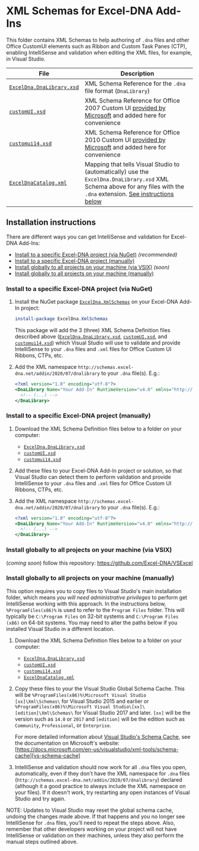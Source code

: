 # XML Schemas for Excel-DNA Add-Ins

This folder contains XML Schemas to help authoring of `.dna` files and other Office CustomUI elements such as Ribbon and Custom Task Panes (CTP), enabling IntelliSense and validation when editing the XML files, for example, in Visual Studio.

| File                                     | Description                                                                                                                                                                                          |
| ---------------------------------------- | ---------------------------------------------------------------------------------------------------------------------------------------------------------------------------------------------------- |
| [`ExcelDna.DnaLibrary.xsd`][dna-xsd]     | XML Schema Reference for the `.dna` file format (`DnaLibrary`)                                                                                                                                       |
| [`customUI.xsd`][cui-2007-xsd]           | XML Schema Reference for Office 2007 Custom UI [provided by Microsoft][office-2007-xsd] and added here for convenience                                                                               |
| [`customui14.xsd`][cui-2010-xsd]         | XML Schema Reference for Office 2010 Custom UI [provided by Microsoft][office-2010-xsd] and added here for convenience                                                                               |
| [`ExcelDnaCatalog.xml`][dna-catalog-xml] | Mapping that tells Visual Studio to (automatically) use the `ExcelDna.DnaLibrary.xsd` XML Schema above for any files with the `.dna` extension. [See instructions below](#installation-instructions) |

[dna-xsd]: ExcelDna.DnaLibrary.xsd "XML Schema Reference for the `.dna` file format"
[cui-2007-xsd]: customUI.xsd "XML Schema Reference for Office 2007 provided by Microsoft"
[cui-2010-xsd]: customui14.xml "XML Schema Reference for Office 2010 provided by Microsoft"
[dna-catalog-xml]: ExcelDnaCatalog.xml "Mapping that tells Visual Studio to use the `ExcelDna.DnaLibrary.xsd` XML Schema for any files with the `.dna` extension"
[office-2007-xsd]: https://www.microsoft.com/en-us/download/details.aspx?id=4463 "2007 Office System: XML Schema Reference"
[office-2010-xsd]: https://www.microsoft.com/en-us/download/details.aspx?id=1574 "Office 2010 Reference: Office Fluent User Interface XML Schema"

## Installation instructions

There are different ways you can get IntelliSense and validation for Excel-DNA Add-Ins:

* [Install to a specific Excel-DNA project (via NuGet)](#install-to-a-specific-excel-dna-project-via-nuget) _(recommended)_
* [Install to a specific Excel-DNA project (manually)](#install-to-a-specific-excel-dna-project-manually)
* [Install globally to all projects on your machine (via VSIX)](#install-globally-to-all-projects-on-your-machine-via-vsix) _(soon)_
* [Install globally to all projects on your machine (manually)](#install-globally-to-all-projects-on-your-machine-manually)

### Install to a specific Excel-DNA project (via NuGet)

1. Install the NuGet package [`ExcelDna.XmlSchemas`](https://www.nuget.org/packages/ExcelDna.XmlSchemas/) on your Excel-DNA Add-In project:

    ```powershell
    install-package ExcelDna.XmlSchemas
    ```

    This package will add the 3 (three) XML Schema Definition files described above ([`ExcelDna.DnaLibrary.xsd`][dna-xsd], [`customUI.xsd`][cui-2007-xsd], and [`customui14.xsd`][cui-2010-xsd]) which Visual Studio will use to validate and provide IntelliSense to your `.dna` files and `.xml` files for Office Custom UI Ribbons, CTPs, etc.

2. Add the XML namespace `http://schemas.excel-dna.net/addin/2020/07/dnalibrary` to your `.dna` file(s). E.g.:

    ```xml
    <?xml version="1.0" encoding="utf-8"?>
    <DnaLibrary Name="Your Add-In" RuntimeVersion="v4.0" xmlns="http://schemas.excel-dna.net/addin/2020/07/dnalibrary">
      <!-- (...) -->
    </DnaLibrary>
    ```

### Install to a specific Excel-DNA project (manually)

1. Download the XML Schema Definition files below to a folder on your computer:

    * [`ExcelDna.DnaLibrary.xsd`][dna-xsd]
    * [`customUI.xsd`][cui-2007-xsd]
    * [`customui14.xsd`][cui-2010-xsd]

2. Add these files to your Excel-DNA Add-In project or solution, so that Visual Studio can detect them to perform validation and provide IntelliSense to your `.dna` files and `.xml` files for Office Custom UI Ribbons, CTPs, etc.

3. Add the XML namespace `http://schemas.excel-dna.net/addin/2020/07/dnalibrary` to your `.dna` file(s). E.g.:

    ```xml
    <?xml version="1.0" encoding="utf-8"?>
    <DnaLibrary Name="Your Add-In" RuntimeVersion="v4.0" xmlns="http://schemas.excel-dna.net/addin/2020/07/dnalibrary">
      <!-- (...) -->
    </DnaLibrary>
    ```

### Install globally to all projects on your machine (via VSIX)

(_coming soon_) follow this repository: <https://github.com/Excel-DNA/VSExcel>

### Install globally to all projects on your machine (manually)

This option requires you to copy files to Visual Studio's main installation folder, which means _you will need administrative privileges_ to perform get IntelliSense working with this approach.
In the instructions below, `%ProgramFiles(x86)%` is used to refer to the `Program Files` folder. This will typically be `C:\Program Files` on 32-bit systems and `C:\Program Files (x86)` on 64-bit systems. You may need to alter the paths below if you installed Visual Studio in a different location.

1. Download the XML Schema Definition files below to a folder on your computer:

    * [`ExcelDna.DnaLibrary.xsd`][dna-xsd]
    * [`customUI.xsd`][cui-2007-xsd]
    * [`customui14.xsd`][cui-2010-xsd]
    * [`ExcelDnaCatalog.xml`][dna-catalog-xml]

2. Copy these files to your the Visual Studio Global Schema Cache. This will be `%ProgramFiles(x86)%\Microsoft Visual Studio [xx]\Xml\Schemas\` for Visual Studio 2015 and earlier or `%ProgramFiles(x86)%\Microsoft Visual Studio\[xx]\[edition]\Xml\Schemas\` for Visual Studio 2017 and later. `[xx]` will be the version such as `14.0` or `2017` and `[edition]` will be the edition such as `Community`, `Professional`, or `Enterprise`.

    For more detailed information about [Visual Studio's Schema Cache][vs-schema-cache], see the documentation on Microsoft's website: [https://docs.microsoft.com/en-us/visualstudio/xml-tools/schema-cache][vs-schema-cache]

3. IntelliSense and validation should now work for all `.dna` files you open, automatically, even if they don't have the XML namespace for `.dna` files (`http://schemas.excel-dna.net/addin/2020/07/dnalibrary`) declared (although it a good practice to always include the XML namespace on your files). If it doesn't work, try restarting any open instances of Visual Studio and try again.

NOTE: Updates to Visual Studio may reset the global schema cache, undoing the changes made above. If that happens and you no longer see IntelliSense for `.dna` files, you'll need to repeat the steps above. Also, remember that other developers working on your project will not have IntelliSense or validation on their machines, unless they also perform the manual steps outlined above.

[vs-schema-cache]: https://docs.microsoft.com/en-us/visualstudio/xml-tools/schema-cache "Schema Cache"
